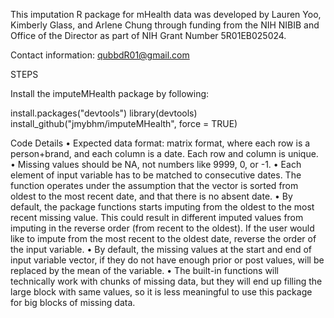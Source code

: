 This imputation R package for mHealth data was developed by Lauren Yoo, Kimberly Glass, and Arlene Chung through funding from the NIH NIBIB and Office of the Director as part of NIH Grant Number 5R01EB025024.

Contact information: qubbdR01@gmail.com 

STEPS

Install the imputeMHealth package by following:

install.packages("devtools")
library(devtools)
install_github("jmybhm/imputeMHealth", force = TRUE)

Code Details
•    Expected data format: matrix format, where each row is a person+brand, and each column is a date. Each row and column is unique.
•    Missing values should be NA, not numbers like 9999, 0, or -1.
•    Each element of input variable has to be matched to consecutive dates. The function operates under the assumption that the vector is sorted from oldest to the most recent date, and that there is no absent date.
•    By default, the package functions starts imputing from the oldest to the most recent missing value. This could result in different imputed values from imputing in the reverse order (from recent to the oldest). If the user would like to impute from the most recent to the oldest date, reverse the order of the input variable.
•    By default, the missing values at the start and end of input variable vector, if they do not have enough prior or post values, will be replaced by the mean of the variable.
•    The built-in functions will technically work with chunks of missing data, but they will end up filling the large block with same values, so it is less meaningful to use this package for big blocks of missing data.

